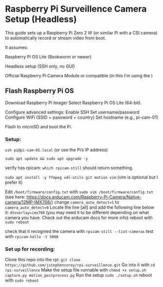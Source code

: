 # Raspberry Pi Surveillence Camera Setup (Headless)

This guide sets up a Raspberry Pi Zero 2 W (or similar Pi with a CSI camera) to automatically record or stream video from boot.

It assumes:

Raspberry Pi OS Lite (Bookworm or newer)

Headless setup (SSH only, no GUI)

Official Raspberry Pi Camera Module or compatible (in this I'm using the )

## Flash Raspberry Pi OS

Download Raspberry Pi Imager
Select Raspberry Pi OS Lite (64-bit).

Configure advanced settings:
    Enable SSH
    Set username/password
    Configure WiFi (SSID + password + country)
    Set hostname (e.g., pi-cam-01)

Flash to microSD and boot the Pi.

### Setup:
`ssh pi@pi-cam-01.local`
(or use the Pi’s IP address)

`sudo apt update && sudo apt upgrade -y`

verify has rpicam:
`which rpicam-still` should return something.

`sudo apt install -y ffmpeg v4l-utils git motion vim` (vim is optional but I prefer it)

Edit `/boot/firmware/config.txt` with `sudo vim /boot/firmware/config.txt` (see here: https://docs.arducam.com/Raspberry-Pi-Camera/Native-camera/12MP-IMX708/)
    change `camera_auto_detect=1` to `camera_auto_detect=0`
    Locate the line [all] and add the following line below it:
        `dtoverlay=imx708` (you may need it to be different depending on what camera you have. Check out the arducam docs for more info)
    reboot with `sudo reboot`

check that it recognied the camera with `rpicam-still --list-cameras`
test with `rpicam-hello -t 5000`

### Set up for recording:

Clone this repo into the rpi: `git clone https://github.com/jstephencorey/rpi-surveillence.git`
Go into it with `cd rpi-surveillence`
Make the setup file runnable with `chmod +x setup.sh capture.py motion_postprocess.py`
Run the setup `sudo ./setup.sh`
reboot with `sudo reboot`





